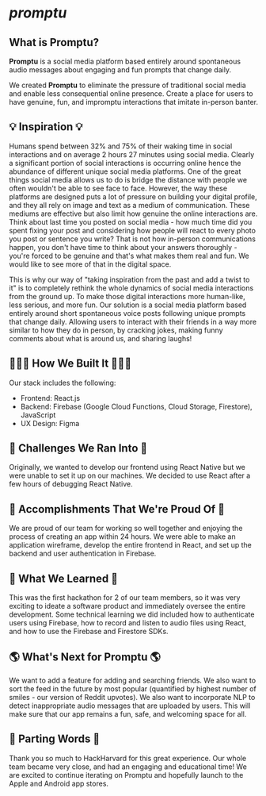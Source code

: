 # *promptu*
## What is Promptu?

**Promptu** is a social media platform based entirely around spontaneous audio messages about engaging and fun prompts that change daily.

We created **Promptu** to eliminate the pressure of traditional social media and enable less consequential online presence. Create a place for users to have genuine, fun, and impromptu interactions that imitate in-person banter.

## 💡 Inspiration 💡
Humans spend between 32% and 75% of their waking time in social interactions and on average 2 hours 27 minutes using social media. Clearly a significant portion of social interactions is occurring online hence the abundance of different unique social media platforms. One of the great things social media allows us to do is bridge the distance with people we often wouldn't be able to see face to face. However, the way these platforms are designed puts a lot of pressure on building your digital profile, and they all rely on image and text as a medium of communication. These mediums are effective but also limit how genuine the online interactions are. Think about last time you posted on social media - how much time did you spent fixing your post and considering how people will react to every photo you post or sentence you write? That is not how in-person communications happen, you don't have time to think about your answers thoroughly - you're forced to be genuine and that's what makes them real and fun. We would like to see more of that in the digital space. 

This is why our way of "taking inspiration from the past and add a twist to it" is to completely rethink the whole dynamics of social media interactions from the ground up. To make those digital interactions more human-like, less serious, and more fun. Our solution is a social media platform based entirely around short spontaneous voice posts following unique prompts that change daily. Allowing users to interact with their friends in a way more similar to how they do in person, by cracking jokes, making funny comments about what is around us, and sharing laughs! 

## 👩🏻‍💻 How We Built It 👩🏻‍💻

Our stack includes the following:

- Frontend: React.js
- Backend: Firebase (Google Cloud Functions, Cloud Storage, Firestore), JavaScript
- UX Design: Figma

## 🚨 Challenges We Ran Into 🚨

Originally, we wanted to develop our frontend using React Native but we were unable to set it up on our machines. We decided to use React after a few hours of debugging React Native.

## 👏 Accomplishments That We're Proud Of 👏

We are proud of our team for working so well together and enjoying the process of creating an app within 24 hours. We were able to make an application wireframe, develop the entire frontend in React, and set up the backend and user authentication in Firebase.

## 🔖 What We Learned 🔖

This was the first hackathon for 2 of our team members, so it was very exciting to ideate a software product and immediately oversee the entire development. Some technical learning we did included how to authenticate users using Firebase, how to record and listen to audio files using React, and how to use the Firebase and Firestore SDKs.

## 🌎 What's Next for Promptu 🌎

We want to add a feature for adding and searching friends. We also want to sort the feed in the future by most popular (quantified by highest number of smiles - our version of Reddit upvotes).
We also want to incorporate NLP to detect inappropriate audio messages that are uploaded by users. This will make sure that our app remains a fun, safe, and welcoming space for all.

## 🤝 Parting Words 🤝

Thank you so much to HackHarvard for this great experience. Our whole team became very close, and had an engaging and educational time! We are excited to continue iterating on Promptu and hopefully launch to the Apple and Android app stores.
